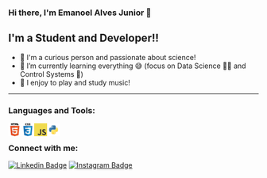 ### Hi there, I'm Emanoel Alves Junior 👋


## I'm a Student and Developer!!

- 🔭 I'm a curious person and passionate about science!
- 📖 I’m currently learning everything 😅 (focus on Data Science 🧑‍🔬 and Control Systems 🤖)
- 🎻 I enjoy to play and study music! 

---
### Languages and Tools:

<img align="left" alt="HTML5" width="26px" src="https://raw.githubusercontent.com/github/explore/80688e429a7d4ef2fca1e82350fe8e3517d3494d/topics/html/html.png" />
<img align="left" alt="CSS3" width="26px" src="https://raw.githubusercontent.com/github/explore/80688e429a7d4ef2fca1e82350fe8e3517d3494d/topics/css/css.png" />
<img align="left" alt="JavaScript" width="26px" src="https://raw.githubusercontent.com/github/explore/80688e429a7d4ef2fca1e82350fe8e3517d3494d/topics/javascript/javascript.png" />
<img align="left" alt="Python" width="26px" src="https://raw.githubusercontent.com/github/explore/80688e429a7d4ef2fca1e82350fe8e3517d3494d/topics/python/python.png" />


<br />

### Connect with me:

[![Linkedin Badge](https://img.shields.io/badge/-LinkedIn-blue?style=flat-square&logo=Linkedin&logoColor=white&link=https://www.linkedin.com/in/emanoelalvesjunior)](https://www.linkedin.com/in/emanoelalvesjunior/)
[![Instagram Badge](https://img.shields.io/badge/-instagram-pink?style=flat-square&logo=Instagram&logoColor=white&link=https://www.intagram.com/emanoel_ajr)](https://www.intagram.com/emanoel_ajr)

<br />

